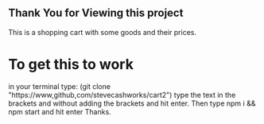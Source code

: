 ## Thank You for Viewing this project
 This is a shopping cart   with some goods and their prices.
 # To get this to work
 in  your terminal type: (git clone "https://www,github,com/stevecashworks/cart2")  type the  text in the brackets and without adding the brackets and hit enter.
 Then type npm i && npm start and hit enter
 Thanks.
  


